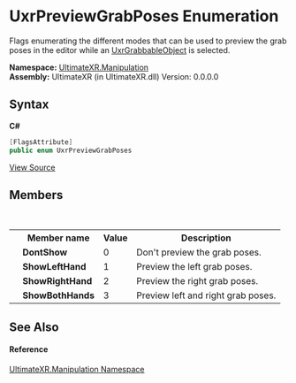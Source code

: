 # UxrPreviewGrabPoses Enumeration
 

Flags enumerating the different modes that can be used to preview the grab poses in the editor while an <a href="T_UltimateXR_Manipulation_UxrGrabbableObject">UxrGrabbableObject</a> is selected.

**Namespace:**&nbsp;<a href="N_UltimateXR_Manipulation">UltimateXR.Manipulation</a><br />**Assembly:**&nbsp;UltimateXR (in UltimateXR.dll) Version: 0.0.0.0

## Syntax

**C#**<br />
``` C#
[FlagsAttribute]
public enum UxrPreviewGrabPoses
```

<a href="UltimateXR/Scripts/Manipulation/UxrPreviewGrabPoses.cs" rel="noopener noreferrer" title="View the source code">View Source</a><br />

## Members
&nbsp;<table><tr><th></th><th>Member name</th><th>Value</th><th>Description</th></tr><tr><td /><td target="F:UltimateXR.Manipulation.UxrPreviewGrabPoses.DontShow">**DontShow**</td><td>0</td><td>Don't preview the grab poses.</td></tr><tr><td /><td target="F:UltimateXR.Manipulation.UxrPreviewGrabPoses.ShowLeftHand">**ShowLeftHand**</td><td>1</td><td>Preview the left grab poses.</td></tr><tr><td /><td target="F:UltimateXR.Manipulation.UxrPreviewGrabPoses.ShowRightHand">**ShowRightHand**</td><td>2</td><td>Preview the right grab poses.</td></tr><tr><td /><td target="F:UltimateXR.Manipulation.UxrPreviewGrabPoses.ShowBothHands">**ShowBothHands**</td><td>3</td><td>Preview left and right grab poses.</td></tr></table>

## See Also


#### Reference
<a href="N_UltimateXR_Manipulation">UltimateXR.Manipulation Namespace</a><br />